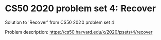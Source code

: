 # CS50 2020 problem set 4: Recover
Solution to 'Recover' from CS50 2020 problem set 4

Problem description: https://cs50.harvard.edu/x/2020/psets/4/recover
